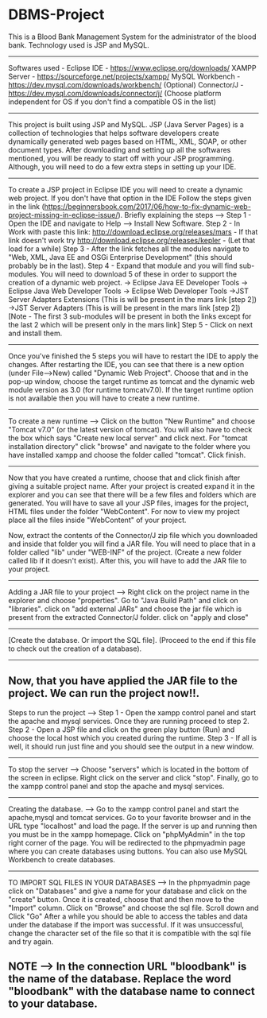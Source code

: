 # DBMS-Project
This is a Blood Bank Management System for the administrator of the blood bank. Technology used is JSP and MySQL.


----------------------------------------------------------------------------------------------------------------------------------------
Softwares used -
Eclipse IDE - https://www.eclipse.org/downloads/
XAMPP Server - https://sourceforge.net/projects/xampp/
MySQL Workbench - https://dev.mysql.com/downloads/workbench/ (Optional)
Connector/J - https://dev.mysql.com/downloads/connector/j/ 
(Choose platform independent for OS if you don't find a compatible OS in the list)

----------------------------------------------------------------------------------------------------------------------------------------
This project is built using JSP and MySQL. JSP (Java Server Pages) is a collection of technologies that helps software developers create dynamically generated web pages based on HTML, XML, SOAP, or other document types. After downloading and setting up all the softwares mentioned, you will be ready to start off with your JSP programming. Although, you will need to do a few extra steps in setting up your IDE.

----------------------------------------------------------------------------------------------------------------------------------------
To create a JSP project in Eclipse IDE you will need to create a dynamic web project. If you don't have that option in the IDE Follow the steps given in the link (https://beginnersbook.com/2017/06/how-to-fix-dynamic-web-project-missing-in-eclipse-issue/). 
Briefly explaining the steps -->
Step 1 - Open the IDE and navigate to Help --> Install New Software.
Step 2 - In Work with paste this link: http://download.eclipse.org/releases/mars
       - If that link doesn't work try http://download.eclipse.org/releases/kepler
       - (Let that load for a while)
Step 3 - After the link fetches all the modules navigate to "Web, XML, Java EE and OSGi Enterprise Development" (this should probably be in the last).
Step 4 - Expand that module and you will find sub-modules. You will need to download 5 of these in order to support the creation of a dynamic web project.
       -> Eclipse Java EE Developer Tools
       -> Eclipse Java Web Developer Tools
       -> Eclipse Web Developer Tools
       ->JST Server Adapters Extensions (This is will be present in the mars link [step 2])
       ->JST Server Adapters (This is will be present in the mars link [step 2])
 [Note - The first 3 sub-modules will be present in both the links except for the last 2 which will be present only in the mars link]
Step 5 - Click on next and install them.

----------------------------------------------------------------------------------------------------------------------------------------
Once you've finished the 5 steps you will have to restart the IDE to apply the changes. After restarting the IDE, you can see that there is a new option (under File-->New) called "Dynamic Web Project". Choose that and in the pop-up window, choose the target runtime as tomcat and the dynamic web module version as 3.0 (for runtime tomcatv7.0). If the target runtime option is not available then you will have to create a new runtime. 

----------------------------------------------------------------------------------------------------------------------------------------
To create a new runtime -->
Click on the button "New Runtime" and choose "Tomcat v7.0" (or the latest version of tomcat). 
You will also have to check the box which says "Create new local server" and click next. 
For "tomcat installation directory" click "browse" and navigate to the folder where you have installed xampp and choose the folder called "tomcat". 
Click finish.

----------------------------------------------------------------------------------------------------------------------------------------
Now that you have created a runtime, choose that and click finish after giving a suitable project name. After your project is created expand it in the explorer and you can see that there will be a few files and folders which are generated. You will have to save all your JSP files, images for the project, HTML files under the folder "WebContent". For now to view my project place all the files inside "WebContent" of your project. 

Now, extract the contents of the Connector/J zip file which you downloaded and inside that folder you will find a JAR file. You will need to place that in a folder called "lib" under "WEB-INF" of the project. (Create a new folder called lib if it doesn't exist). After this, you will have to add the JAR file to your project. 

----------------------------------------------------------------------------------------------------------------------------------------
Adding a JAR file to your project -->
Right click on the project name in the explorer and choose "properties".
Go to "Java Build Path" and click on "libraries".
click on "add external JARs" and choose the jar file which is present from the extracted Connector/J folder.
click on "apply and close"

----------------------------------------------------------------------------------------------------------------------------------------
[Create the database. Or import the SQL file]. (Proceed to the end if this file to check out the creation of a database).

----------------------------------------------------------------------------------------------------------------------------------------
Now, that you have applied the JAR file to the project. We can run the project now!!.
----------------------------------------------------------------------------------------------------------------------------------------
Steps to run the project -->
Step 1 - Open the xampp control panel and start the apache and mysql services. Once they are running proceed to step 2.
Step 2 - Open a JSP file and click on the green play button (Run) and choose the local host which you created during the runtime.
Step 3 - If all is well, it should run just fine and you should see the output in a new window.

----------------------------------------------------------------------------------------------------------------------------------------
To stop the server -->
Choose "servers" which is located in the bottom of the screen in eclipse. Right click on the server and click "stop".
Finally, go to the xampp control panel and stop the apache and mysql services.

----------------------------------------------------------------------------------------------------------------------------------------
Creating the database. -->
Go to the xampp control panel and start the apache,mysql and tomcat services.
Go to your favorite browser and in the URL type "localhost" and load the page.
If the server is up and running then you must be in the xampp homepage.
Click on "phpMyAdmin" in the top right corner of the page.
You will be redirected to the phpmyadmin page where you can create databases using buttons.
You can also use MySQL Workbench to create databases.

----------------------------------------------------------------------------------------------------------------------------------------
TO IMPORT SQL FILES IN YOUR DATABASES -->
In the phpmyadmin page click on "Databases" and give a name for your database and click on the "create" button.
Once it is created, choose that and then move to the "Import" column.
Click on "Browse" and choose the sql file.
Scroll down and Click "Go"
After a while you should be able to access the tables and data under the database if the import was successful. If it was unsuccessful, change the character set of the file so that it is compatible with the sql file and try again.

NOTE --> In the connection URL "bloodbank" is the name of the database. Replace the word "bloodbank" with the database name to connect to your database.
----------------------------------------------------------------------------------------------------------------------------------------
